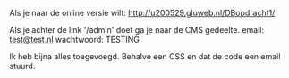 Als je naar de online versie wilt: http://u200529.gluweb.nl/DBopdracht1/

Als je achter de link '/admin' doet ga je naar de CMS gedeelte.
email: test@test.nl
wachtwoord: TESTING

Ik heb bijna alles toegevoegd. Behalve een CSS en dat de code een email stuurd.
